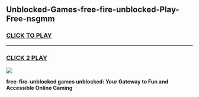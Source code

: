 
## Unblocked-Games-free-fire-unblocked-Play-Free-nsgmm
<h3>
<a href="https://premium76.site?title=free-fire-unblocked&ref=21A">CLICK TO PLAY</a></h3>
<hr>

<h3>
<a href="https://premium76.site?title=free-fire-unblocked&ref=21A">CLICK 2 PLAY</a>
  
</h3>

<a href="https://premium76.site?title=free-fire-unblocked&ref=21A"><img src="https://clearcache.store/games.png"></a>


**free-fire-unblocked games unblocked: Your Gateway to Fun and Accessible Online Gaming**
